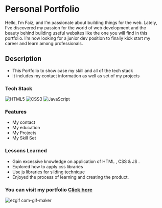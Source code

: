 # Personal Portfolio 

Hello, I’m Faiz, and I’m passionate about building things for the web. Lately, I’ve discovered my passion for the world of web development and the beauty behind building useful websites like the one you will find in this portfolio. I’m now looking for a junior dev position to finally kick start my career and learn among professionals.

## Description

- This Portfolio to show case my skill and all of the tech stack 
- It includes my contact information as well as set of my projects 


### Tech Stack


![HTML5](https://img.shields.io/badge/html5-%23E34F26.svg?style=for-the-badge&logo=html5&logoColor=white)
![CSS3](https://img.shields.io/badge/css3-%231572B6.svg?style=for-the-badge&logo=css3&logoColor=white)
![JavaScript](https://img.shields.io/badge/javascript-%23323330.svg?style=for-the-badge&logo=javascript&logoColor=%23F7DF1E)



### Features 

- My contact
- My education
- My Projects
- My Skill Set




### Lessons Learned

- Gain excessive knowledge on application of HTML , CSS & JS .
- Explored how to apply css libraries
- Use js libraries for sliding technique 
- Enjoyed the process of learning and creating the product.


### You can visit my portfolio [Click here ](https://dev-faiz.github.io)


![ezgif com-gif-maker](https://user-images.githubusercontent.com/101700934/192770053-03c1df95-bed0-4db7-b333-28a55bc53ef3.gif)





